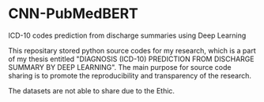 # CNN-PubMedBERT
ICD-10 codes prediction from discharge summaries using Deep Learning

This repositary stored python source codes for my research, which is a part of my thesis entitled "DIAGNOSIS (ICD-10) PREDICTION FROM DISCHARGE SUMMARY BY DEEP LEARNING". The main purpose for source code sharing is to promote the reproducibility and transparency of the research.

The datasets are not able to share due to the Ethic.
